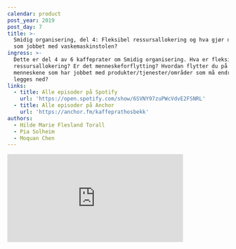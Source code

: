 ```yaml
---
calendar: product
post_year: 2019
post_day: 7
title: >-
  Smidig organisering, del 4: Fleksibel ressursallokering og hva gjør du med de
  som jobbet med vaskemaskinstolen?
ingress: >-
  Dette er del 4 av 6 kaffeprater om Smidig organisering. Hva er fleksibel
  ressursallokering? Er det menneskeforflytting? Hvordan flytter du på
  menneskene som har jobbet med produkter/tjenester/områder som må endres eller
  legges ned?
links:
  - title: Alle episoder på Spotify
    url: 'https://open.spotify.com/show/6SVNY97zuPWcVdvE2FSNRL'
  - title: Alle episoder på Anchor
    url: 'https://anchor.fm/kaffeprathosbekk'
authors:
  - Hilde Marie Flesland Torall
  - Pia Solheim
  - Moquan Chen
---
```

<iframe src="https://anchor.fm/kaffeprathosbekk/embed/episodes/--e911mc" height="200px" width="400px" frameborder="0" scrolling="no"></iframe>
